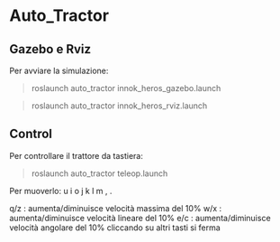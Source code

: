 # Auto_Tractor

## Gazebo e Rviz
Per avviare la simulazione:
> roslaunch auto_tractor innok_heros_gazebo.launch

> roslaunch auto_tractor innok_heros_rviz.launch

## Control
Per controllare il trattore da tastiera:
> roslaunch auto_tractor teleop.launch

Per muoverlo:
   u    i    o
   j    k    l
   m    ,    .

q/z : aumenta/diminuisce velocità massima del 10%
w/x : aumenta/diminuisce velocità lineare del 10%
e/c : aumenta/diminuisce velocità angolare del 10%
cliccando su altri tasti si ferma
